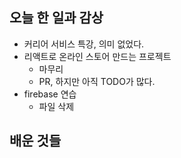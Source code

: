 ## 오늘 한 일과 감상

- 커리어 서비스 특강, 의미 없었다.
- 리액트로 온라인 스토어 만드는 프로젝트
  - 마무리
  - PR, 하지만 아직 TODO가 많다.
- firebase 연습
  - 파일 삭제

## 배운 것들
